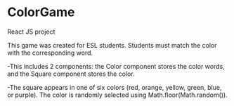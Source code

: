 # ColorGame

React JS project

This game was created for ESL students.  Students must match the color with the corresponding word.

-This includes 2 components: the Color component stores the color words, and the Square component stores the color.

-The square appears in one of six colors (red, orange, yellow, green, blue, or purple). The color is randomly selected using Math.floor(Math.random()).
